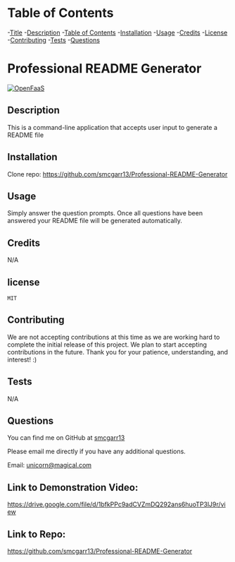 # Table of Contents

-[Title](#title)
-[Description](#description)
-[Table of Contents](#table-of-contents)
-[Installation](#installation)
-[Usage](#usage)
-[Credits](#credits)
-[License](#license)
-[Contributing](#contributing)
-[Tests](#tests)
-[Questions](#questions)


# Professional README Generator

  [![OpenFaaS](https://img.shields.io/badge/License-MIT-blue.svg)](https://www.openfaas.com)

  ## Description
  This is a command-line application that accepts user input to generate a README file

  ## Installation
  Clone repo: https://github.com/smcgarr13/Professional-README-Generator

  ## Usage
  Simply answer the question prompts.  Once all questions have been answered your README file will be generated automatically.

  ## Credits
  N/A

  ## license
    MIT

  ## Contributing
  We are not accepting contributions at this time as we are working hard to complete the initial release of this project. We plan to start accepting contributions in the future. Thank you for your patience, understanding, and interest! :)

  ## Tests
  N/A


## Questions

You can find me on GitHub at [smcgarr13](https://github.com/smcgarr13)

Please email me directly if you have any additional questions.

Email: unicorn@magical.com

## Link to Demonstration Video:
https://drive.google.com/file/d/1bfkPPc9adCVZmDQ292ans6huoTP3lJ9r/view

## Link to Repo:
https://github.com/smcgarr13/Professional-README-Generator